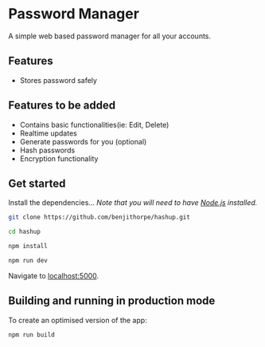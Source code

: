 # Password Manager

A simple web based password manager for all your accounts.

## Features

- Stores password safely

## Features to be added

- Contains basic functionalities(ie: Edit, Delete)
- Realtime updates
- Generate passwords for you (optional)
- Hash passwords
- Encryption functionality


## Get started

Install the dependencies...
*Note that you will need to have [Node.js](https://nodejs.org) installed.*

```bash
git clone https://github.com/benjithorpe/hashup.git

cd hashup

npm install

npm run dev
```

Navigate to [localhost:5000](http://localhost:5000).

## Building and running in production mode

To create an optimised version of the app:

```bash
npm run build
```
